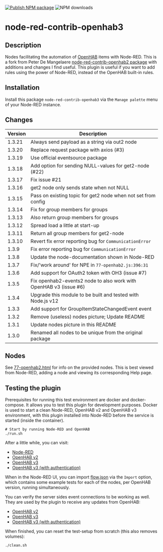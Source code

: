 [![Publish NPM package](https://github.com/jeroenhendricksen/node-red-contrib-openhab3/actions/workflows/npm-publish.yml/badge.svg?branch=master)](https://github.com/jeroenhendricksen/node-red-contrib-openhab3/actions/workflows/npm-publish.yml) ![NPM downloads](https://img.shields.io/npm/dm/node-red-contrib-openhab3)

# node-red-contrib-openhab3

## Description

Nodes facilitating the automation of [OpenHAB](https://www.openhab.org) items with Node-RED. This is a fork from Peter De Mangelaere [node-red-contrib-openhab2 package](https://flows.nodered.org/node/node-red-contrib-openhab2) with additions and changes I find useful. This plugin is useful if you want to add rules using the power of Node-RED, instead of the OpenHAB built-in rules.

## Installation

Install this package `node-red-contrib-openhab3` via the `Manage palette` menu of your Node-RED instance.

## Changes

| Version | Description |
| --------------- | --------------- |
| 1.3.21 | Always send payload as a string via out2 node |
| 1.3.20 | Replace request package with axios (#3) |
| 1.3.19 | Use official eventsource package |
| 1.3.18 | Add option for sending NULL-values for get2-node (#22) |
| 1.3.17 | Fix issue #21 |
| 1.3.16 | get2 node only sends state when not NULL |
| 1.3.15 | Pass on existing topic for get2 node when not set from config |
| 1.3.14 | Fix for group members for groups |
| 1.3.13 | Also return group members for groups |
| 1.3.12 | Spread load a little at start-up |
| 1.3.11 | Return all group members for get2-node |
| 1.3.10 | Revert fix error reporting bug for `CommunicationError` |
| 1.3.9  | Fix error reporting bug for `CommunicationError` |
| 1.3.8  | Update the node-documentation shown in Node-RED |
| 1.3.7  | Fix/'work around' for NPE in `77-openhab2.js:396:31` |
| 1.3.6  | Add support for OAuth2 token with OH3 (issue #7) |
| 1.3.5  | Fix openhab2-events2 node to also work with OpenHAB v3 (issue #6)  |
| 1.3.4  | Upgrade this module to be built and tested with Node.js v12 |
| 1.3.3  | Add support for GroupItemStateChangedEvent event |
| 1.3.2  | Remove (useless) nodes picture; Update README |
| 1.3.1  | Update nodes picture in this README |
| 1.3.0  | Renamed all nodes to be unique from the original package |

## Nodes

See [77-openhab2.html](77-openhab2.html) for info on the provided nodes. This is best viewed from Node-RED, adding a node and viewing its corresponding Help page.

## Testing the plugin

Prerequisites for running this test environment are docker and docker-compose. It allows you to test this plugin for development purposes.
Docker is used to start a clean Node-RED, OpenHAB v2 and OpenHAB v3 environment, with this plugin installed into Node-RED before the service is started (inside the container).

    # Start by running Node-RED and OpenHAB
    ./run.sh

After a little while, you can visit:

- [Node-RED](http://localhost:1880)
- [OpenHAB v2](http://localhost:8080)
- [OpenHAB v3](http://localhost:8081)
- [OpenHAB v3 (with authentication)](http://localhost:8082)

When in the Node-RED UI, you can import [flow.json](test/nodered/flow.json) via the `Import` option, which contains some example tests for each of the nodes, per OpenHAB version, running simultaneously.

You can verify the server sides event connections to be working as well. They are used by the plugin to receive any updates from OpenHAB:

- [OpenHAB v2](http://localhost:8080/rest/events?topics=smarthome/items)
- [OpenHAB v3](http://localhost:8081/rest/events?topics=openhab/items)
- [OpenHAB v3 (with authentication)](http://localhost:8082/rest/events?topics=openhab/items)

When finished, you can reset the test-setup from scratch (this also removes volumes):

    ./clean.sh
